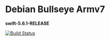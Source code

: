 # Debian Bullseye Armv7
**swift-5.6.1-RELEASE**  

[![Build Status](https://ci.swiftlang.xyz/job/swift-5.6.1-debian-bullseye-armv7/badge/icon)](https://ci.swiftlang.xyz/job/swift-5.6.1-debian-bullseye-armv7/)

<!-- adding a comment to test pr building -->
